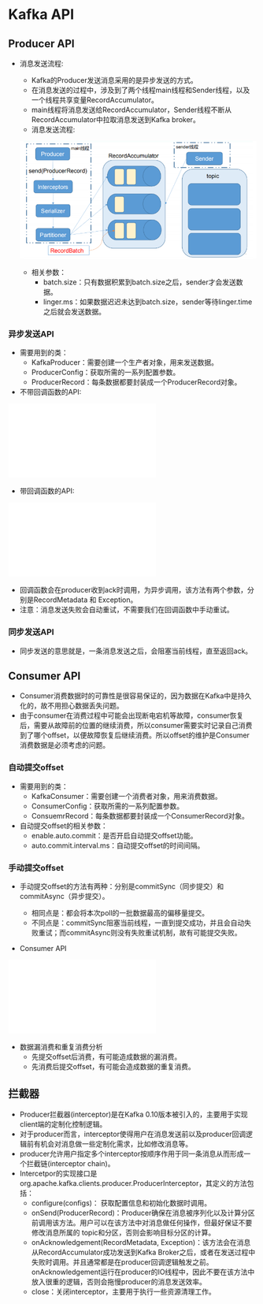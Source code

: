 # Kafka API

## Producer API

  - 消息发送流程:
    - Kafka的Producer发送消息采用的是异步发送的方式。
    - 在消息发送的过程中，涉及到了两个线程main线程和Sender线程，以及一个线程共享变量RecordAccumulator。
    - main线程将消息发送给RecordAccumulator，Sender线程不断从RecordAccumulator中拉取消息发送到Kafka broker。
    - 消息发送流程:
    
    ![消息发送流程](./图片/消息发送流程.PNG)
    - 相关参数：
      - batch.size：只有数据积累到batch.size之后，sender才会发送数据。
      - linger.ms：如果数据迟迟未达到batch.size，sender等待linger.time之后就会发送数据。
      
### 异步发送API

  - 需要用到的类：
    - KafkaProducer：需要创建一个生产者对象，用来发送数据。
    - ProducerConfig：获取所需的一系列配置参数。
    - ProducerRecord：每条数据都要封装成一个ProducerRecord对象。
  - 不带回调函数的API:
  
  ![不带回调函数的API](./代码/CustomProducer.java)

  - 带回调函数的API:
  
  ![带回调函数的API](./代码/ProducerCallBack.java)
  - 回调函数会在producer收到ack时调用，为异步调用，该方法有两个参数，分别是RecordMetadata 和 Exception。
  - 注意：消息发送失败会自动重试，不需要我们在回调函数中手动重试。
  
### 同步发送API

  - 同步发送的意思就是，一条消息发送之后，会阻塞当前线程，直至返回ack。
  
## Consumer API

  - Consumer消费数据时的可靠性是很容易保证的，因为数据在Kafka中是持久化的，故不用担心数据丢失问题。
  - 由于consumer在消费过程中可能会出现断电宕机等故障，consumer恢复后，需要从故障前的位置的继续消费，所以consumer需要实时记录自己消费到了哪个offset，以便故障恢复后继续消费。所以offset的维护是Consumer消费数据是必须考虑的问题。
  
### 自动提交offset

  - 需要用到的类：
    - KafkaConsumer：需要创建一个消费者对象，用来消费数据。
    - ConsumerConfig：获取所需的一系列配置参数。
    - ConsuemrRecord：每条数据都要封装成一个ConsumerRecord对象。
  - 自动提交offset的相关参数：
    - enable.auto.commit：是否开启自动提交offset功能。
    - auto.commit.interval.ms：自动提交offset的时间间隔。
    
### 手动提交offset

  - 手动提交offset的方法有两种：分别是commitSync（同步提交）和commitAsync（异步提交）。
    - 相同点是：都会将本次poll的一批数据最高的偏移量提交。
    - 不同点是：commitSync阻塞当前线程，一直到提交成功，并且会自动失败重试；而commitAsync则没有失败重试机制，故有可能提交失败。
    
  - Consumer API
  
  ![Consumer API](./代码/CustomConsumer.java)

  - 数据漏消费和重复消费分析
    - 先提交offset后消费，有可能造成数据的漏消费。
    - 先消费后提交offset，有可能会造成数据的重复消费。
    
## 拦截器

  - Producer拦截器(interceptor)是在Kafka 0.10版本被引入的，主要用于实现client端的定制化控制逻辑。
  - 对于producer而言，interceptor使得用户在消息发送前以及producer回调逻辑前有机会对消息做一些定制化需求，比如修改消息等。
  - producer允许用户指定多个interceptor按顺序作用于同一条消息从而形成一个拦截链(interceptor chain)。
  - Intercetpor的实现接口是org.apache.kafka.clients.producer.ProducerInterceptor，其定义的方法包括：
    - configure(configs)： 获取配置信息和初始化数据时调用。
    - onSend(ProducerRecord)：Producer确保在消息被序列化以及计算分区前调用该方法。用户可以在该方法中对消息做任何操作，但最好保证不要修改消息所属的 topic和分区，否则会影响目标分区的计算。
    - onAcknowledgement(RecordMetadata, Exception)：该方法会在消息从RecordAccumulator成功发送到Kafka Broker之后，或者在发送过程中失败时调用。并且通常都是在producer回调逻辑触发之前。onAcknowledgement运行在producer的IO线程中，因此不要在该方法中放入很重的逻辑，否则会拖慢producer的消息发送效率。
    - close：关闭interceptor，主要用于执行一些资源清理工作。
